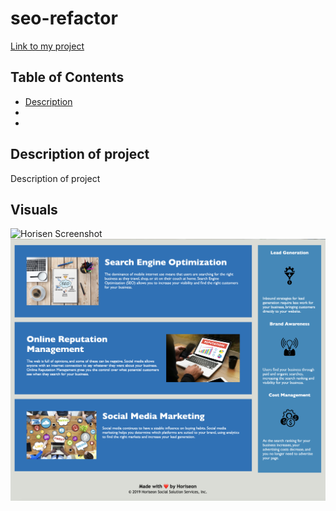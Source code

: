 # seo-refactor

[Link to my project](https://www.project.com)

## Table of Contents
-   [Description](#description-of-project)
-
-

## Description of project 
Description of project

## Visuals
![Horisen Screenshot](./image/horisen%201.png)
![Horisen Screenshot - lower](./image/horisen%202.png)


